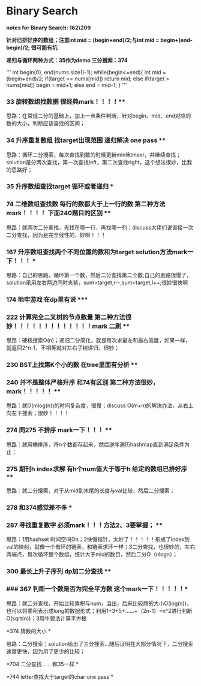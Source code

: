 # Binary Search

**notes for Binary Search: 162\209**

**针对已排好序的数组；注意int mid = (begin+end)/2;与int mid = begin+(end-begin)/2; 很可能有坑**

**递归与循环两种方式：35作为demo 三分搜索：374**

'''
int begin(0), end(nums.size()-1);
while(begin<=end){
    int mid = (begin+end)/2;
    if(target == nums[mid])
        return mid;
    else if(target > nums[mid])
        begin = mid+1;
    else
        end = mid-1;
}
'''
        
### 33 旋转数组找数据 很经典mark！！！！**

思路：在常规二分的基础上，加上一点条件判断，针对begin、mid、end对应的数的大小，判断应该查找的区间；

### 34 升序重复数组 找target出现范围 递归解决 one pass **

思路：循环二分搜索，每次查找到数的时候更新minl和maxr，并继续查找；solution是分两次查找，第一次查找left，第二次查找right，这个想法很妙，比我的思路好；

### 35 升序数组查找target 循环或者递归 *

### 74 二维数组查找数 每行的数都大于上一行的数 第二种方法mark！！！！ 下面240题目的区别 **

思路：就两次二分查找，先找在哪一行，再找哪一列；discuss大佬们说直接一次二分查找，因为是完全线性的，妙啊！！！

### 167 升序数组查找两个不同位置的数和为target  solution方法mark一下！！！ *

思路：自己的思路，循环第一个数，然后二分查找第二个数;自己的思路很慢了，solution采用左右两边同时夹紧，sum>target,r--,sum<target,l++;很妙很快啊

### 174 地牢游戏 在dp里有说 ***

### 222 计算完全二叉树的节点数量 第二种方法很妙！！！！！！！！！！！！！mark 二刷 **

思路：硬核搜索O(n)；递归二分简化，就是每次求最左和最右高度，如果一样，就返回2^n-1，不相等就对左右子树递归，很妙；

### 230 BST上找第K个小的数 在tree里面有分析 **

### 240 并不是整体严格升序 和74有区别 第二种方法很妙，mark！！！！！ **

思路：就O(mlog(n))的时间复杂度，很慢；discuss O(m+n)的解决办法，从右上向左下搜索；很妙！！！！

### 274 同275 不排序 mark一下！！！ **

思路：就用桶排序，将n个数都存起来，然后逆序遍历hashmap直到满足条件为止；

### 275 期刊h index求解 有h个num值大于等于h 给定的数组已排好序 **

思路：就二分搜索，对于从mid到末尾的长度与val比较，然后二分搜索；

### 278 和374感觉差不多 *

### 287 寻找重复数字 必须mark！！！方法2、3要掌握； **

思路：1用hashset 时间空间On；2快慢指针，太妙了！！！！！形成了index到val的映射，就像一个有环的链表，和链表求环一样；3二分查找，也很妙的，左右两端点，每次循环整个数组，统计大于mid的数目，然后二分O（nlogn）；

### 300 最长上升子序列 dp加二分查找 **

### ### 367 判断一个数是否为完全平方数 这个mark一下！！！！！*

思路：就二分查找，开始比较乘积与num，溢出，后来比较商的大小O(log(n))，也可以将乘积表示成long的数据形式；利用1+3+5+……+（2n-1）=n^2进行判断O(sqrt(n))；3用牛顿法计算平方根

*374 猜数的大小 *

思路：二分搜索；solution给出了三分搜索…随后证明在大部分情况下，二分搜索速度更快，因为用了更少的比较；

*704 二分查找…… 和35一样 *

*744 letter查找大于target的char one pass *
